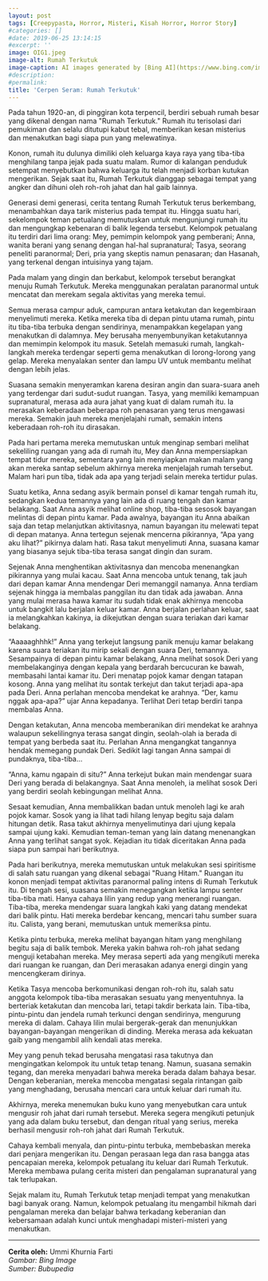 ```yaml
---
layout: post
tags: [Creepypasta, Horror, Misteri, Kisah Horror, Horror Story]
#categories: []
#date: 2019-06-25 13:14:15
#excerpt: ''
image: OIG1.jpeg
image-alt: Rumah Terkutuk
image-caption: AI images generated by [Bing AI](https://www.bing.com/images/create/rumah-terkutuk2c-atmosfer-horor-mencekam2c-malam-har/1-669295c4f9674c9587db9c62b0ad1ca2?id=slroS2X%2bNfR0nM29UNCMng%3d%3d&view=detailv2&idpp=genimg&thId=OIG1.V_cAAmdcvp5CEz8q49D3&FORM=GCRIDP&mode=overlay)
#description:
#permalink:
title: 'Cerpen Seram: Rumah Terkutuk'
---
```





Pada tahun 1920-an, di pinggiran kota terpencil, berdiri sebuah rumah besar yang dikenal dengan nama "Rumah Terkutuk." Rumah itu terisolasi dari pemukiman dan selalu ditutupi kabut tebal, memberikan kesan misterius dan menakutkan bagi siapa pun yang melewatinya.

Konon, rumah itu dulunya dimiliki oleh keluarga kaya raya yang tiba-tiba menghilang tanpa jejak pada suatu malam. Rumor di kalangan penduduk setempat menyebutkan bahwa keluarga itu telah menjadi korban kutukan mengerikan. Sejak saat itu, Rumah Terkutuk dianggap sebagai tempat yang angker dan dihuni oleh roh-roh jahat dan hal gaib lainnya.

Generasi demi generasi, cerita tentang Rumah Terkutuk terus berkembang, menambahkan daya tarik misterius pada tempat itu. Hingga suatu hari, sekelompok teman petualang memutuskan untuk mengunjungi rumah itu dan mengungkap kebenaran di balik legenda tersebut. Kelompok petualang itu terdiri dari lima orang: Mey, pemimpin kelompok yang pemberani; Anna, wanita berani yang senang dengan hal-hal supranatural; Tasya, seorang peneliti paranormal; Deri, pria yang skeptis namun penasaran; dan Hasanah, yang terkenal dengan intuisinya yang tajam.

Pada malam yang dingin dan berkabut, kelompok tersebut berangkat menuju Rumah Terkutuk. Mereka menggunakan peralatan paranormal untuk mencatat dan merekam segala aktivitas yang mereka temui.

Semua merasa campur aduk, campuran antara ketakutan dan kegembiraan menyelimuti mereka. Ketika mereka tiba di depan pintu utama rumah, pintu itu tiba-tiba terbuka dengan sendirinya, menampakkan kegelapan yang menakutkan di dalamnya. Mey berusaha menyembunyikan ketakutannya dan memimpin kelompok itu masuk. Setelah memasuki rumah, langkah-langkah mereka terdengar seperti gema menakutkan di lorong-lorong yang gelap. Mereka menyalakan senter dan lampu UV untuk membantu melihat dengan lebih jelas.

Suasana semakin menyeramkan karena desiran angin dan suara-suara aneh yang terdengar dari sudut-sudut ruangan. Tasya, yang memiliki kemampuan supranatural, merasa ada aura jahat yang kuat di dalam rumah itu. Ia merasakan keberadaan beberapa roh penasaran yang terus mengawasi mereka. Semakin jauh mereka menjelajahi rumah, semakin intens keberadaan roh-roh itu dirasakan.

Pada hari pertama mereka memutuskan untuk menginap sembari melihat sekeliling ruangan yang ada di rumah itu, Mey dan Anna mempersiapkan tempat tidur mereka, sementara yang lain menyiapkan makan malam yang akan mereka santap sebelum akhirnya mereka menjelajah rumah tersebut. Malam hari pun tiba, tidak ada apa yang terjadi selain mereka tertidur pulas.

Suatu ketika, Anna sedang asyik bermain ponsel di kamar tengah rumah itu, sedangkan kedua temannya yang lain ada di ruang tengah dan kamar belakang. Saat Anna asyik melihat online shop, tiba-tiba sesosok bayangan melintas di depan pintu kamar. Pada awalnya, bayangan itu Anna abaikan saja dan tetap melanjutkan aktivitasnya, namun bayangan itu melewati tepat di depan matanya. Anna tertegun sejenak mencerna pikirannya, “Apa yang aku lihat?” pikirnya dalam hati. Rasa takut menyelimuti Anna, suasana kamar yang biasanya sejuk tiba-tiba terasa sangat dingin dan suram.

Sejenak Anna menghentikan aktivitasnya dan mencoba menenangkan pikirannya yang mulai kacau. Saat Anna mencoba untuk tenang, tak jauh dari depan kamar Anna mendengar Deri memanggil namanya. Anna terdiam sejenak hingga ia membalas panggilan itu dan tidak ada jawaban. Anna yang mulai merasa hawa kamar itu sudah tidak enak akhirnya mencoba untuk bangkit lalu berjalan keluar kamar. Anna berjalan perlahan keluar, saat ia melangkahkan kakinya, ia dikejutkan dengan suara teriakan dari kamar belakang.

“Aaaaaghhhk!” Anna yang terkejut langsung panik menuju kamar belakang karena suara teriakan itu mirip sekali dengan suara Deri, temannya. Sesampainya di depan pintu kamar belakang, Anna melihat sosok Deri yang membelakanginya dengan kepala yang berdarah bercucuran ke bawah, membasahi lantai kamar itu. Deri menatap pojok kamar dengan tatapan kosong. Anna yang melihat itu sontak terkejut dan takut terjadi apa-apa pada Deri. Anna perlahan mencoba mendekat ke arahnya. “Der, kamu nggak apa-apa?” ujar Anna kepadanya. Terlihat Deri tetap berdiri tanpa membalas Anna.

Dengan ketakutan, Anna mencoba memberanikan diri mendekat ke arahnya walaupun sekelilingnya terasa sangat dingin, seolah-olah ia berada di tempat yang berbeda saat itu. Perlahan Anna mengangkat tangannya hendak memegang pundak Deri. Sedikit lagi tangan Anna sampai di pundaknya, tiba-tiba...

“Anna, kamu ngapain di situ?” Anna terkejut bukan main mendengar suara Deri yang berada di belakangnya. Saat Anna menoleh, ia melihat sosok Deri yang berdiri seolah kebingungan melihat Anna.

Sesaat kemudian, Anna membalikkan badan untuk menoleh lagi ke arah pojok kamar. Sosok yang ia lihat tadi hilang lenyap begitu saja dalam hitungan detik. Rasa takut akhirnya menyelimutinya dari ujung kepala sampai ujung kaki. Kemudian teman-teman yang lain datang menenangkan Anna yang terlihat sangat syok. Kejadian itu tidak diceritakan Anna pada siapa pun sampai hari berikutnya.

Pada hari berikutnya, mereka memutuskan untuk melakukan sesi spiritisme di salah satu ruangan yang dikenal sebagai "Ruang Hitam." Ruangan itu konon menjadi tempat aktivitas paranormal paling intens di Rumah Terkutuk itu. Di tengah sesi, suasana semakin menegangkan ketika lampu senter tiba-tiba mati. Hanya cahaya lilin yang redup yang menerangi ruangan. Tiba-tiba, mereka mendengar suara langkah kaki yang datang mendekat dari balik pintu. Hati mereka berdebar kencang, mencari tahu sumber suara itu. Calista, yang berani, memutuskan untuk memeriksa pintu.

Ketika pintu terbuka, mereka melihat bayangan hitam yang menghilang begitu saja di balik tembok. Mereka yakin bahwa roh-roh jahat sedang menguji ketabahan mereka. Mey merasa seperti ada yang mengikuti mereka dari ruangan ke ruangan, dan Deri merasakan adanya energi dingin yang mencengkeram dirinya.

Ketika Tasya mencoba berkomunikasi dengan roh-roh itu, salah satu anggota kelompok tiba-tiba merasakan sesuatu yang menyentuhnya. Ia berteriak ketakutan dan mencoba lari, tetapi takdir berkata lain. Tiba-tiba, pintu-pintu dan jendela rumah terkunci dengan sendirinya, mengurung mereka di dalam. Cahaya lilin mulai bergerak-gerak dan menunjukkan bayangan-bayangan mengerikan di dinding. Mereka merasa ada kekuatan gaib yang mengambil alih kendali atas mereka.

Mey yang penuh tekad berusaha mengatasi rasa takutnya dan mengingatkan kelompok itu untuk tetap tenang. Namun, suasana semakin tegang, dan mereka menyadari bahwa mereka berada dalam bahaya besar. Dengan keberanian, mereka mencoba mengatasi segala rintangan gaib yang menghadang, berusaha mencari cara untuk keluar dari rumah itu.

Akhirnya, mereka menemukan buku kuno yang menyebutkan cara untuk mengusir roh jahat dari rumah tersebut. Mereka segera mengikuti petunjuk yang ada dalam buku tersebut, dan dengan ritual yang serius, mereka berhasil mengusir roh-roh jahat dari Rumah Terkutuk.

Cahaya kembali menyala, dan pintu-pintu terbuka, membebaskan mereka dari penjara mengerikan itu. Dengan perasaan lega dan rasa bangga atas pencapaian mereka, kelompok petualang itu keluar dari Rumah Terkutuk. Mereka membawa pulang cerita misteri dan pengalaman supranatural yang tak terlupakan.

Sejak malam itu, Rumah Terkutuk tetap menjadi tempat yang menakutkan bagi banyak orang. Namun, kelompok petualang itu mengambil hikmah dari pengalaman mereka dan belajar bahwa terkadang keberanian dan kebersamaan adalah kunci untuk menghadapi misteri-misteri yang menakutkan.

----

**Cerita oleh:** Ummi Khurnia Farti  
_Gambar: Bing Image_  
_Sumber: Bubupedia_
